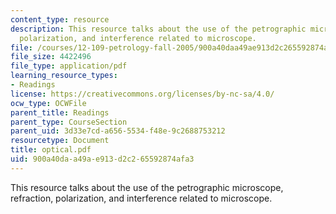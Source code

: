 ```yaml
---
content_type: resource
description: This resource talks about the use of the petrographic microscope, refraction,
  polarization, and interference related to microscope.
file: /courses/12-109-petrology-fall-2005/900a40daa49ae913d2c265592874afa3_optical.pdf
file_size: 4422496
file_type: application/pdf
learning_resource_types:
- Readings
license: https://creativecommons.org/licenses/by-nc-sa/4.0/
ocw_type: OCWFile
parent_title: Readings
parent_type: CourseSection
parent_uid: 3d33e7cd-a656-5534-f48e-9c2688753212
resourcetype: Document
title: optical.pdf
uid: 900a40da-a49a-e913-d2c2-65592874afa3
---
```

This resource talks about the use of the petrographic microscope, refraction, polarization, and interference related to microscope.